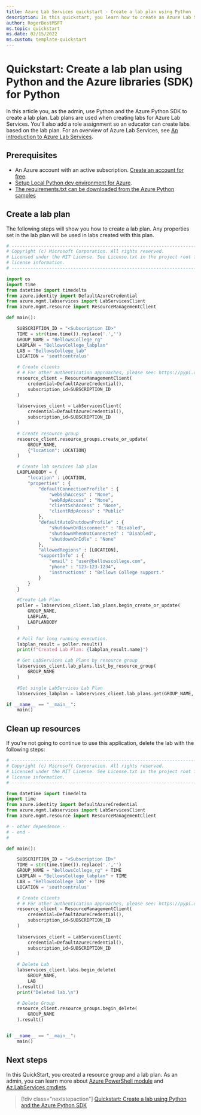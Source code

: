 ```yaml
---
title: Azure Lab Services quickstart - Create a lab plan using Python
description: In this quickstart, you learn how to create an Azure Lab Services lab plan using Python and the Azure Python SDK. 
author: RogerBestMSFT
ms.topic: quickstart
ms.date: 02/15/2022
ms.custom: template-quickstart
---
```


# Quickstart: Create a lab plan using Python and the Azure libraries (SDK) for Python

In this article you, as the admin, use Python and the Azure Python SDK to create a lab plan.  Lab plans are used when creating labs for Azure Lab Services.  You'll also add a role assignment so an educator can create labs based on the lab plan.  For an overview of Azure Lab Services, see [An introduction to Azure Lab Services](lab-services-overview.md).

## Prerequisites

- An Azure account with an active subscription. [Create an account for free](https://azure.microsoft.com/free).
- [Setup Local Python dev environment for Azure](/azure/developer/python/configure-local-development-environment).
- [The requirements.txt can be downloaded from the Azure Python samples](https://github.com/RogerBestMsft/azure-samples-python-management/blob/rbest_ALSSample/samples/labservices/requirements.txt)

## Create a lab plan

The following steps will show you how to create a lab plan.  Any properties set in the lab plan will be used in labs created with this plan.

```python
# --------------------------------------------------------------------------
# Copyright (c) Microsoft Corporation. All rights reserved.
# Licensed under the MIT License. See License.txt in the project root for
# license information.
# --------------------------------------------------------------------------

import os
import time
from datetime import timedelta
from azure.identity import DefaultAzureCredential
from azure.mgmt.labservices import LabServicesClient
from azure.mgmt.resource import ResourceManagementClient

def main():

    SUBSCRIPTION_ID = "<Subscription ID>"
    TIME = str(time.time()).replace('.','')
    GROUP_NAME = "BellowsCollege_rg"
    LABPLAN = "BellowsCollege_labplan"
    LAB = "BellowsCollege_lab"
    LOCATION = 'southcentralus'    

    # Create clients
    # # For other authentication approaches, please see: https://pypi.org/project/azure-identity/
    resource_client = ResourceManagementClient(
        credential=DefaultAzureCredential(),
        subscription_id=SUBSCRIPTION_ID
    )
    
    labservices_client = LabServicesClient(
        credential=DefaultAzureCredential(),
        subscription_id=SUBSCRIPTION_ID
    )

    # Create resource group
    resource_client.resource_groups.create_or_update(
        GROUP_NAME,
        {"location": LOCATION}
    )

    # Create lab services lab plan
    LABPLANBODY = {
        "location" : LOCATION,
        "properties" : {
            "defaultConnectionProfile" : {
                "webSshAccess" : "None",
                "webRdpAccess" : "None",
                "clientSshAccess" : "None",
                "clientRdpAccess" : "Public"
            },
            "defaultAutoShutdownProfile" : {
                "shutdownOnDisconnect" : "Disabled",
                "shutdownWhenNotConnected" : "Disabled",
                "shutdownOnIdle" : "None"
            },
            "allowedRegions" : [LOCATION],
            "supportInfo" : {
                "email" : "user@bellowscollege.com",
                "phone" : "123-123-1234",
                "instructions" : "Bellows College support."
            }
        }
    }

    #Create Lab Plan
    poller = labservices_client.lab_plans.begin_create_or_update(
        GROUP_NAME,
        LABPLAN,
        LABPLANBODY
    )

    # Poll for long running execution.
    labplan_result = poller.result()
    print(f"Created Lab Plan: {labplan_result.name}")

    # Get LabServices Lab Plans by resource group
    labservices_client.lab_plans.list_by_resource_group(
        GROUP_NAME
    )

    #Get single LabServices Lab Plan
    labservices_labplan = labservices_client.lab_plans.get(GROUP_NAME, LABPLAN)

if __name__ == "__main__":
    main()
```

## Clean up resources

If you're not going to continue to use this application, delete the lab with the following steps:

```python
# --------------------------------------------------------------------------
# Copyright (c) Microsoft Corporation. All rights reserved.
# Licensed under the MIT License. See License.txt in the project root for
# license information.
# --------------------------------------------------------------------------

from datetime import timedelta
import time
from azure.identity import DefaultAzureCredential
from azure.mgmt.labservices import LabServicesClient
from azure.mgmt.resource import ResourceManagementClient

# - other dependence -
# - end -
#

def main():

    SUBSCRIPTION_ID = "<Subscription ID>"
    TIME = str(time.time()).replace('.','')
    GROUP_NAME = "BellowsCollege_rg" + TIME
    LABPLAN = "BellowsCollege_labplan" + TIME
    LAB = "BellowsCollege_lab" + TIME
    LOCATION = 'southcentralus'    

    # Create clients
    # # For other authentication approaches, please see: https://pypi.org/project/azure-identity/
    resource_client = ResourceManagementClient(
        credential=DefaultAzureCredential(),
        subscription_id=SUBSCRIPTION_ID
    )
    
    labservices_client = LabServicesClient(
        credential=DefaultAzureCredential(),
        subscription_id=SUBSCRIPTION_ID
    )

    # Delete Lab
    labservices_client.labs.begin_delete(
        GROUP_NAME,
        LAB
    ).result()
    print("Deleted lab.\n")

    # Delete Group
    resource_client.resource_groups.begin_delete(
        GROUP_NAME
    ).result()


if __name__ == "__main__":
    main()
```
## Next steps

In this QuickStart, you created a resource group and a lab plan.  As an admin, you can learn more about [Azure PowerShell module](/powershell/azure) and [Az.LabServices cmdlets](/powershell/module/az.labservices/).

> [!div class="nextstepaction"]
> [Quickstart: Create a lab using Python and the Azure Python SDK](quick-create-lab-python.md)